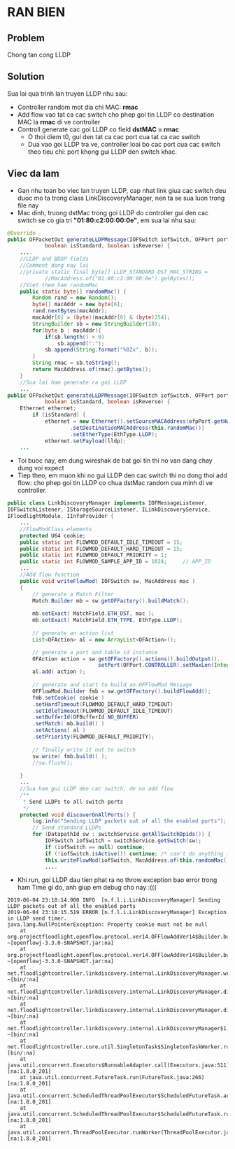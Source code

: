 # RAN BIEN
## Problem 
Chong tan cong LLDP
## Solution
Sua lai qua trinh lan truyen LLDP nhu sau:
* Controller random mot dia chi MAC: **rmac**
* Add flow vao tat ca cac switch cho phep goi tin LLDP co destination MAC la **rmac** di ve controller
* Controll generate cac goi LLDP co field **dstMAC = rmac**
  * O thoi diem t0, gui den tat ca cac port cua tat ca cac switch
  * Dua vao goi LLDP tra ve, controller loai bo cac port cua cac switch theo tieu chi: port khong gui LLDP den switch khac.
## Viec da lam
* Gan nhu toan bo viec lan truyen LLDP, cap nhat link giua cac switch deu duoc mo ta trong class LinkDiscoveryManager, nen ta se sua luon trong file nay
* Mac dinh, truong dstMac trong goi LLDP do controller gui den cac switch se co gia tri **"01:80:c2:00:00:0e"**,  em sua lai nhu sau:
````java
@Override
public OFPacketOut generateLLDPMessage(IOFSwitch iofSwitch, OFPort port, 
			boolean isStandard, boolean isReverse) {
	....
	//LLDP and BDDP fields
	//Comment dong nay lai
	//private static final byte[] LLDP_STANDARD_DST_MAC_STRING =
			//MacAddress.of("01:80:c2:00:00:0e").getBytes();
	//Viet them ham randomMac
	public static byte[] randomMac() {
		Random rand = new Random();
		byte[] macAddr = new byte[6];
	    rand.nextBytes(macAddr);
	    macAddr[0] = (byte)(macAddr[0] & (byte)254);
	    StringBuilder sb = new StringBuilder(18);
	    for(byte b : macAddr){
	        if(sb.length() > 0)
	            sb.append(":");
	        sb.append(String.format("%02x", b));
	    }
	    String rmac = sb.toString();
	    return MacAddress.of(rmac).getBytes();
	}
	//Sua lai ham generate ra goi LLDP
	...
public OFPacketOut generateLLDPMessage(IOFSwitch iofSwitch, OFPort port, 
			boolean isStandard, boolean isReverse) {
	Ethernet ethernet;
		if (isStandard) {
			ethernet = new Ethernet().setSourceMACAddress(ofpPort.getHwAddr())
					.setDestinationMACAddress(this.randomMac())
					.setEtherType(EthType.LLDP);
			ethernet.setPayload(lldp);
	...
````
* Toi buoc nay, em dung wireshak de bat goi tin thi no van dang chay dung voi expect
* Tiep theo, em muon khi no gui LLDP den cac switch thi no dong thoi add flow: cho phep goi tin LLDP co chua dstMac random cua minh di ve controller.
````java
public class LinkDiscoveryManager implements IOFMessageListener,
IOFSwitchListener, IStorageSourceListener, ILinkDiscoveryService,
IFloodlightModule, IInfoProvider {
	...	
	//FlowModClass elements
	protected U64 cookie;
	public static int FLOWMOD_DEFAULT_IDLE_TIMEOUT = 15; 	
	public static int FLOWMOD_DEFAULT_HARD_TIMEOUT = 15; 	
	public static int FLOWMOD_DEFAULT_PRIORITY = 1;
	public static int FLOWMOD_SAMPLE_APP_ID = 1024;		// APP_ID
	...
	//Add flow function
	public void writeFlowMod( IOFSwitch sw, MacAddress mac )
	{
		// generate a Match Filter
		Match.Builder mb = sw.getOFFactory().buildMatch();
		
		mb.setExact( MatchField.ETH_DST, mac );
		mb.setExact( MatchField.ETH_TYPE, EthType.LLDP);
		
		// generate an action list
		List<OFAction> al = new ArrayList<OFAction>();

		// generate a port and table id instance
		OFAction action = sw.getOFFactory().actions().buildOutput().
							 setPort(OFPort.CONTROLLER).setMaxLen(Integer.MAX_VALUE).build();
		al.add( action );
		
		// generate and start to build an OFFlowMod Message
		OFFlowMod.Builder fmb = sw.getOFFactory().buildFlowAdd();
		fmb.setCookie( cookie )		
		.setHardTimeout(FLOWMOD_DEFAULT_HARD_TIMEOUT)
		.setIdleTimeout(FLOWMOD_DEFAULT_IDLE_TIMEOUT)
		.setBufferId(OFBufferId.NO_BUFFER)
		.setMatch( mb.build() )
		.setActions( al )
		.setPriority(FLOWMOD_DEFAULT_PRIORITY);
		
		// finally write it out to switch
		sw.write( fmb.build() );
		//sw.flush();
		
	}
	...
	//Sua ham gui LLDP den cac switch, de no add flow 
	/**
	 * Send LLDPs to all switch-ports
	 */
	protected void discoverOnAllPorts() {
		log.info("Sending LLDP packets out of all the enabled ports");
		// Send standard LLDPs
		for (DatapathId sw : switchService.getAllSwitchDpids()) {
			IOFSwitch iofSwitch = switchService.getSwitch(sw);
			if (iofSwitch == null) continue;
			if (!iofSwitch.isActive()) continue; /* can't do anything if the switch is SLAVE */
			this.writeFlowMod(iofSwitch, MacAddress.of(this.randomMac())); //Em them dong nay vo ne
			....
````
* Khi run, goi LLDP dau tien phat ra no throw exception bao error trong ham Time gi do, anh giup em debug cho nay :(((
````
2019-06-04 23:18:14.900 INFO  [n.f.l.i.LinkDiscoveryManager] Sending LLDP packets out of all the enabled ports
2019-06-04 23:18:15.519 ERROR [n.f.l.i.LinkDiscoveryManager] Exception in LLDP send timer.
java.lang.NullPointerException: Property cookie must not be null
	at org.projectfloodlight.openflow.protocol.ver14.OFFlowAddVer14$Builder.build(OFFlowAddVer14.java:748) ~[openflowj-3.3.0-SNAPSHOT.jar:na]
	at org.projectfloodlight.openflow.protocol.ver14.OFFlowAddVer14$Builder.build(OFFlowAddVer14.java:518) ~[openflowj-3.3.0-SNAPSHOT.jar:na]
	at net.floodlightcontroller.linkdiscovery.internal.LinkDiscoveryManager.writeFlowMod(LinkDiscoveryManager.java:317) ~[bin/:na]
	at net.floodlightcontroller.linkdiscovery.internal.LinkDiscoveryManager.discoverOnAllPorts(LinkDiscoveryManager.java:1274) ~[bin/:na]
	at net.floodlightcontroller.linkdiscovery.internal.LinkDiscoveryManager.discoverLinks(LinkDiscoveryManager.java:993) ~[bin/:na]
	at net.floodlightcontroller.linkdiscovery.internal.LinkDiscoveryManager$1.run(LinkDiscoveryManager.java:2122) ~[bin/:na]
	at net.floodlightcontroller.core.util.SingletonTask$SingletonTaskWorker.run(SingletonTask.java:69) [bin/:na]
	at java.util.concurrent.Executors$RunnableAdapter.call(Executors.java:511) [na:1.8.0_201]
	at java.util.concurrent.FutureTask.run(FutureTask.java:266) [na:1.8.0_201]
	at java.util.concurrent.ScheduledThreadPoolExecutor$ScheduledFutureTask.access$201(ScheduledThreadPoolExecutor.java:180) [na:1.8.0_201]
	at java.util.concurrent.ScheduledThreadPoolExecutor$ScheduledFutureTask.run(ScheduledThreadPoolExecutor.java:293) [na:1.8.0_201]
	at java.util.concurrent.ThreadPoolExecutor.runWorker(ThreadPoolExecutor.java:1149) [na:1.8.0_201]
````

